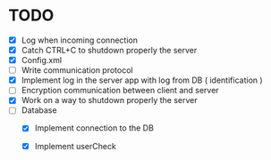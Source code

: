 # TODO 
- [x] Log when incoming connection
- [x] Catch CTRL+C to shutdown properly the server
- [x] Config.xml
- [ ] Write communication protocol
- [x] Implement log in the server app with log from DB ( identification )
- [ ] Encryption communication between client and server
- [x] Work on a way to shutdown properly the server
- [ ] Database
    - [x] Implement connection to the DB
    - [x] Implement userCheck

            
